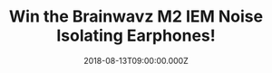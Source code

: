 ---
campaign-uuid: "c-1d6767a7-eeff-4e1c-8553-9d9167932bab"
type: "Preview"
category: "Technology"
date: "2018-08-13T09:00:00.000Z"
end-date: "2018-09-13T23:59:00.000Z"
disable-form: false
is_promoted: true
has_entry_page: true
title: "Win the Brainwavz M2 IEM Noise Isolating Earphones!"
competition-description: "<p>Intense, Detailed Bass, Comfortable Fit, Silver, Oxygen\
  \ Free Cable… YES! we are talking about the brand new Brainwavz M2 IEM earphones!\
  \ A totally MUST for all music lovers!</p>\r\n<p>Do you want them? Click below and\
  \ they could be yours!</p>"
hero-header: "Win the Brainwavz M2 IEM Noise Isolating Earphones!"
terms-confirmation: "N/A"
banner-img: "https://assets.expresslyapp.com/asset-632ca6ca-14b9-4277-a9b0-de743ae20414.jpg"
logo-left-href: "http://brainwavzaudio.com"
logo-left-image: "https://assets.expresslyapp.com/asset-48c854bd-e1bf-4f56-87b1-ae3abcac173c.jpg"
logo-left-title: "BRAINWAVZ"
bg-image-hero: "https://assets.expresslyapp.com/asset-e9ec8511-2325-41ba-9409-7934cfc51546.jpg"
bg-image-first: "https://assets.expresslyapp.com/asset-8d5417a4-bccd-4fac-8ece-c0bdc327e7ae.jpg"
bg-image-second: "https://assets.expresslyapp.com/asset-7985f846-4f67-4ca1-b15a-cada4765e4ed.jpg"
section1-content: "<p>The Brainwavz M2 IEM noise isolating earphones are perfect for\
  \ all music lovers! Featuring a mature, detailed and refined sound they are designed\
  \ to sound good with any genre of music without sacrificing clarity and performance.</p>\
  \ \r\n<p>Regardless of who your favourite band is Brainwavz will not only keep them\
  \ sounding great but also keep commuting noise out with noise isolation.</p>"
section2-content: "<p>Coming with a high quality silver oxygen based cable which is\
  \ durable and lightweight along with lots of ear tips for added comfort and enjoyable\
  \ listening, what are you waiting for? Get the form below for a chance to win these\
  \ amazing earphones!</p>"
entry-title: "Win the Brainwavz M2 IEM Noise Isolating Earphones!"
entry-content: "Enter the draw to win the Brainwavz M2 IEM Noise Isolating Earphones\
  \ by completing the form below before 23:59 on 13th of September 2018."
has-winner: false
prize-description: "Brainwavz M2 IEM Noise Isolating Earphones"
special-conditions: "Multiple entries are allowed up to one every day."
---